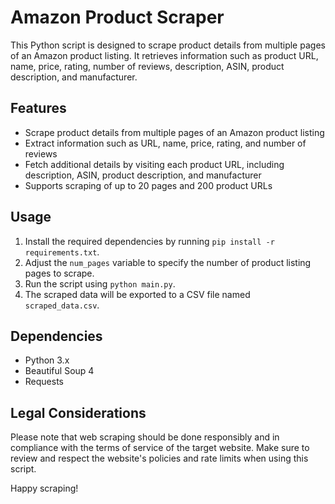 # Amazon Product Scraper

This Python script is designed to scrape product details from multiple pages of an Amazon product listing. It retrieves information such as product URL, name, price, rating, number of reviews, description, ASIN, product description, and manufacturer.

## Features

- Scrape product details from multiple pages of an Amazon product listing
- Extract information such as URL, name, price, rating, and number of reviews
- Fetch additional details by visiting each product URL, including description, ASIN, product description, and manufacturer
- Supports scraping of up to 20 pages and 200 product URLs

## Usage

1. Install the required dependencies by running `pip install -r requirements.txt`.
2. Adjust the `num_pages` variable to specify the number of product listing pages to scrape.
3. Run the script using `python main.py`.
4. The scraped data will be exported to a CSV file named `scraped_data.csv`.

## Dependencies

- Python 3.x
- Beautiful Soup 4
- Requests

## Legal Considerations

Please note that web scraping should be done responsibly and in compliance with the terms of service of the target website. Make sure to review and respect the website's policies and rate limits when using this script.

Happy scraping!
